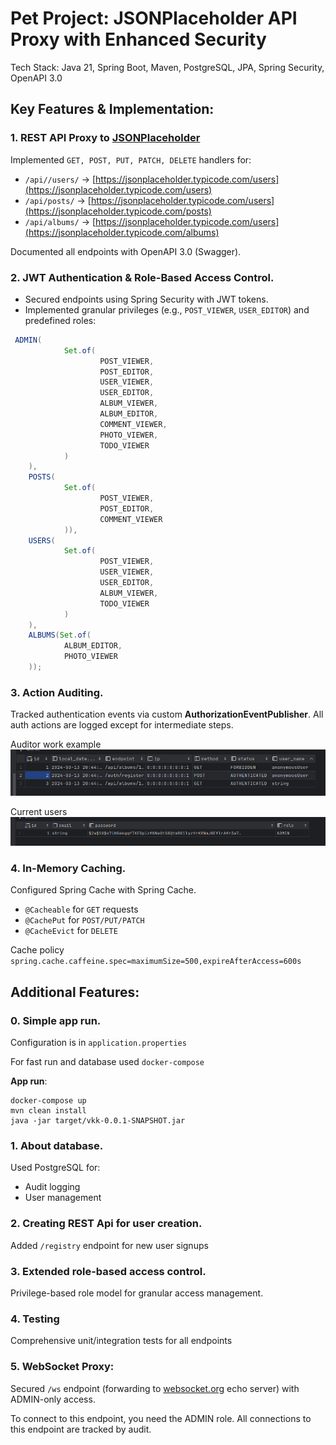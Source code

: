 # Pet Project: JSONPlaceholder API Proxy with Enhanced Security
Tech Stack: Java 21, Spring Boot, Maven, PostgreSQL, JPA, Spring Security, OpenAPI 3.0
## Key Features & Implementation:

### 1. REST API Proxy to [JSONPlaceholder](rhttps://jsonplaceholder.typicode.com/)
Implemented `GET, POST, PUT, PATCH, DELETE` handlers for:
* `/api//users/` -> [https://jsonplaceholder.typicode.com/users](https://jsonplaceholder.typicode.com/users)
* `/api/posts/` -> [https://jsonplaceholder.typicode.com/users](https://jsonplaceholder.typicode.com/posts)
* `/api/albums/` -> [https://jsonplaceholder.typicode.com/users](https://jsonplaceholder.typicode.com/albums)

Documented all endpoints with OpenAPI 3.0 (Swagger).
### 2. JWT Authentication & Role-Based Access Control.

- Secured endpoints using Spring Security with JWT tokens.
- Implemented granular privileges (e.g., `POST_VIEWER`, `USER_EDITOR`) and predefined roles:

```java
 ADMIN(
            Set.of(
                    POST_VIEWER,
                    POST_EDITOR,
                    USER_VIEWER,
                    USER_EDITOR,
                    ALBUM_VIEWER,
                    ALBUM_EDITOR,
                    COMMENT_VIEWER,
                    PHOTO_VIEWER,
                    TODO_VIEWER
            )
    ),
    POSTS(
            Set.of(
                    POST_VIEWER,
                    POST_EDITOR,
                    COMMENT_VIEWER
            )),
    USERS(
            Set.of(
                    POST_VIEWER,
                    USER_VIEWER,
                    USER_EDITOR,
                    ALBUM_VIEWER,
                    TODO_VIEWER
            )
    ),
    ALBUMS(Set.of(
            ALBUM_EDITOR,
            PHOTO_VIEWER
    ));
```

### 3. Action Auditing.

Tracked authentication events via custom **AuthorizationEventPublisher**.
All auth actions are logged except for intermediate steps.

Auditor work example
![img.png](imgs/audit.png)

Current users
![img_1.png](imgs/auth.png)
### 4. In-Memory Caching.

Configured Spring Cache with  Spring Cache. 
- `@Cacheable` for `GET` requests
- `@CachePut` for `POST/PUT/PATCH`
- `@CacheEvict` for `DELETE`

Cache policy
```spring.cache.caffeine.spec=maximumSize=500,expireAfterAccess=600s```
## Additional Features:

### 0. Simple app run.
Configuration is in  `application.properties`

For fast run and database used `docker-compose`

**App run**:
```
docker-compose up
mvn clean install
java -jar target/vkk-0.0.1-SNAPSHOT.jar
```

### 1. About database.

Used PostgreSQL for:
* Audit logging
* User management

### 2. Creating REST Api for user creation.

Added `/registry` endpoint for new user signups

### 3. Extended role-based access control.
Privilege-based role model for granular access management.

### 4. Testing
Comprehensive unit/integration tests for all endpoints

### 5. WebSocket Proxy:

Secured `/ws` endpoint (forwarding to [websocket.org](https://websocket.org/tools/websocket-echo-server/) echo server) with ADMIN-only access.

To connect to this endpoint, you need the ADMIN role. All connections to this endpoint are tracked by audit.


